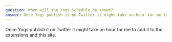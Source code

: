 ```yaml
---
question: When will the Yogs Schedule be shown?
answer: Once Yogs publish it on Twitter it might take an hour for me to add it to the extensions.
---
```

Once Yogs publish it on Twitter it might take an hour for me to add it to the extensions and this site.
